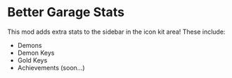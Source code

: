 # Better Garage Stats

This mod adds extra stats to the sidebar in the icon kit area! These include:

- Demons
- Demon Keys
- Gold Keys
- Achievements (soon...)